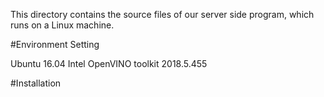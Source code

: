 This directory contains the source files of our server side program, which runs on a Linux machine.

#Environment Setting

Ubuntu 16.04
Intel OpenVINO toolkit 2018.5.455

#Installation

